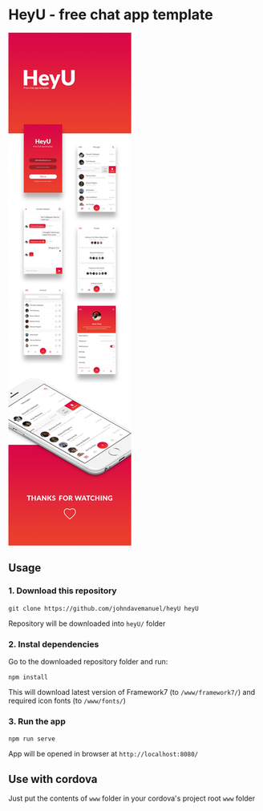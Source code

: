 # HeyU - free chat app template

<img src="heyU.jpeg">

## Usage

### 1. Download this repository
```
git clone https://github.com/johndavemanuel/heyU heyU
```

Repository will be downloaded into `heyU/` folder

### 2. Instal dependencies

Go to the downloaded repository folder and run:
```
npm install
```

This will download latest version of Framework7 (to `/www/framework7/`) and required icon fonts (to `/www/fonts/`)

### 3. Run the app

```
npm run serve
```

App will be opened in browser at `http://localhost:8080/`

## Use with cordova

Just put the contents of `www` folder in your cordova's project root `www` folder

